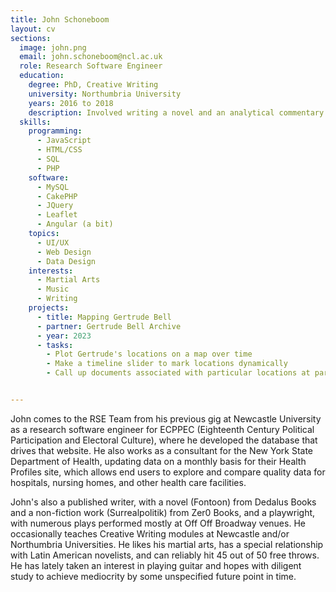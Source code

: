 ```yaml
---
title: John Schoneboom
layout: cv
sections:
  image: john.png
  email: john.schoneboom@ncl.ac.uk
  role: Research Software Engineer
  education:
    degree: PhD, Creative Writing
    university: Northumbria University
    years: 2016 to 2018
    description: Involved writing a novel and an analytical commentary
  skills:
    programming:
      - JavaScript
      - HTML/CSS
      - SQL
      - PHP
    software:
      - MySQL
      - CakePHP
      - JQuery
      - Leaflet
      - Angular (a bit)
    topics:
      - UI/UX
      - Web Design
      - Data Design
    interests:
      - Martial Arts
      - Music
      - Writing
    projects:
      - title: Mapping Gertrude Bell
      - partner: Gertrude Bell Archive
      - year: 2023
      - tasks:
        - Plot Gertrude's locations on a map over time
        - Make a timeline slider to mark locations dynamically
        - Call up documents associated with particular locations at particular times


---
```

John comes to the RSE Team from his previous gig at Newcastle University as a research software engineer for ECPPEC (Eighteenth Century Political Participation and Electoral Culture), where he developed the database that drives that website. He also works as a consultant for the New York State Department of Health, updating data on a monthly basis for their Health Profiles site, which allows end users to explore and compare quality data for hospitals, nursing homes, and other health care facilities.

John's also a published writer, with a novel (Fontoon) from Dedalus Books and a non-fiction work (Surrealpolitik) from Zer0 Books, and a playwright, with numerous plays performed mostly at Off Off Broadway venues. He occasionally teaches Creative Writing modules at Newcastle and/or Northumbria Universities. He likes his martial arts, has a special relationship with Latin American novelists, and can reliably hit 45 out of 50 free throws. He has lately taken an interest in playing guitar and hopes with diligent study to achieve mediocrity by some unspecified future point in time.
